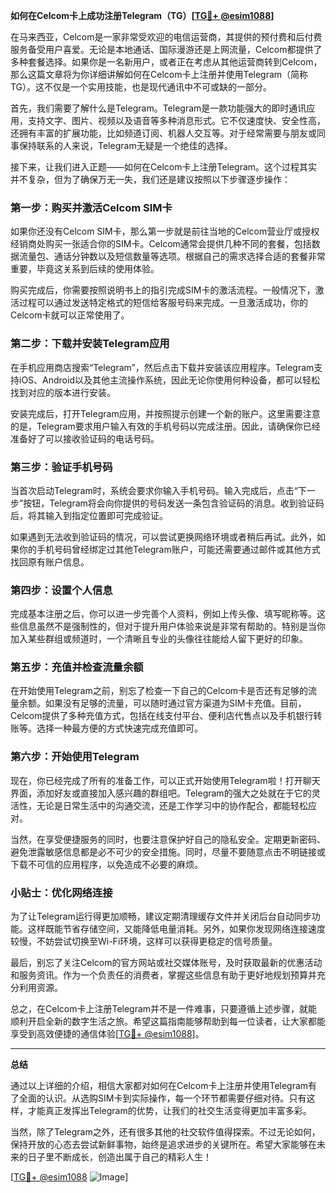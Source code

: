 **如何在Celcom卡上成功注册Telegram（TG）[[TG💪+ @esim1088](https://t.me/s/esim1088)]**

在马来西亚，Celcom是一家非常受欢迎的电信运营商，其提供的预付费和后付费服务备受用户喜爱。无论是本地通话、国际漫游还是上网流量，Celcom都提供了多种套餐选择。如果你是一名新用户，或者正在考虑从其他运营商转到Celcom，那么这篇文章将为你详细讲解如何在Celcom卡上注册并使用Telegram（简称TG）。这不仅是一个实用技能，也是现代通讯中不可或缺的一部分。

首先，我们需要了解什么是Telegram。Telegram是一款功能强大的即时通讯应用，支持文字、图片、视频以及语音等多种消息形式。它不仅速度快、安全性高，还拥有丰富的扩展功能，比如频道订阅、机器人交互等。对于经常需要与朋友或同事保持联系的人来说，Telegram无疑是一个绝佳的选择。

接下来，让我们进入正题——如何在Celcom卡上注册Telegram。这个过程其实并不复杂，但为了确保万无一失，我们还是建议按照以下步骤逐步操作：

### 第一步：购买并激活Celcom SIM卡

如果你还没有Celcom SIM卡，那么第一步就是前往当地的Celcom营业厅或授权经销商处购买一张适合你的SIM卡。Celcom通常会提供几种不同的套餐，包括数据流量包、通话分钟数以及短信数量等选项。根据自己的需求选择合适的套餐非常重要，毕竟这关系到后续的使用体验。

购买完成后，你需要按照说明书上的指引完成SIM卡的激活流程。一般情况下，激活过程可以通过发送特定格式的短信给客服号码来完成。一旦激活成功，你的Celcom卡就可以正常使用了。

### 第二步：下载并安装Telegram应用

在手机应用商店搜索“Telegram”，然后点击下载并安装该应用程序。Telegram支持iOS、Android以及其他主流操作系统，因此无论你使用何种设备，都可以轻松找到对应的版本进行安装。

安装完成后，打开Telegram应用，并按照提示创建一个新的账户。这里需要注意的是，Telegram要求用户输入有效的手机号码以完成注册。因此，请确保你已经准备好了可以接收验证码的电话号码。

### 第三步：验证手机号码

当首次启动Telegram时，系统会要求你输入手机号码。输入完成后，点击“下一步”按钮，Telegram将会向你提供的号码发送一条包含验证码的消息。收到验证码后，将其输入到指定位置即可完成验证。

如果遇到无法收到验证码的情况，可以尝试更换网络环境或者稍后再试。此外，如果你的手机号码曾经绑定过其他Telegram账户，可能还需要通过邮件或其他方式找回原有账户信息。

### 第四步：设置个人信息

完成基本注册之后，你可以进一步完善个人资料，例如上传头像、填写昵称等。这些信息虽然不是强制性的，但对于提升用户体验来说是非常有帮助的。特别是当你加入某些群组或频道时，一个清晰且专业的头像往往能给人留下更好的印象。

### 第五步：充值并检查流量余额

在开始使用Telegram之前，别忘了检查一下自己的Celcom卡是否还有足够的流量余额。如果没有足够的流量，可以随时通过官方渠道为SIM卡充值。目前，Celcom提供了多种充值方式，包括在线支付平台、便利店代售点以及手机银行转账等。选择一种最方便的方式快速完成充值即可。

### 第六步：开始使用Telegram

现在，你已经完成了所有的准备工作，可以正式开始使用Telegram啦！打开聊天界面，添加好友或直接加入感兴趣的群组吧。Telegram的强大之处就在于它的灵活性，无论是日常生活中的沟通交流，还是工作学习中的协作配合，都能轻松应对。

当然，在享受便捷服务的同时，也要注意保护好自己的隐私安全。定期更新密码、避免泄露敏感信息都是必不可少的安全措施。同时，尽量不要随意点击不明链接或下载不可信的应用程序，以免造成不必要的麻烦。

### 小贴士：优化网络连接

为了让Telegram运行得更加顺畅，建议定期清理缓存文件并关闭后台自动同步功能。这样既能节省存储空间，又能降低电量消耗。另外，如果你发现网络连接速度较慢，不妨尝试切换至Wi-Fi环境，这样可以获得更稳定的信号质量。

最后，别忘了关注Celcom的官方网站或社交媒体账号，及时获取最新的优惠活动和服务资讯。作为一个负责任的消费者，掌握这些信息有助于更好地规划预算并充分利用资源。

总之，在Celcom卡上注册Telegram并不是一件难事，只要遵循上述步骤，就能顺利开启全新的数字生活之旅。希望这篇指南能够帮助到每一位读者，让大家都能享受到高效便捷的通信体验[[TG💪+ @esim1088](https://t.me/s/esim1088)]。

---

**总结**

通过以上详细的介绍，相信大家都对如何在Celcom卡上注册并使用Telegram有了全面的认识。从选购SIM卡到实际操作，每一个环节都需要仔细对待。只有这样，才能真正发挥出Telegram的优势，让我们的社交生活变得更加丰富多彩。

当然，除了Telegram之外，还有很多其他的社交软件值得探索。不过无论如何，保持开放的心态去尝试新鲜事物，始终是追求进步的关键所在。希望大家能够在未来的日子里不断成长，创造出属于自己的精彩人生！

[[TG💪+ @esim1088](https://t.me/s/esim1088) ![Image](https://i.postimg.cc/4NQfJmqS/Snipaste-2025-05-13-00-14-12.png)]